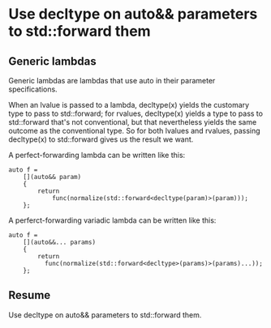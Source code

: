 Use decltype on auto&& parameters to std::forward them
======================================================

Generic lambdas
---------------

Generic lambdas are lambdas that use auto in their parameter
specifications.

When an lvalue is passed to a lambda, decltype(x) yields the customary
type to pass to std::forward; for rvalues, decltype(x) yields a type 
to pass to std::forward that's not conventional, but that nevertheless
yields the same outcome as the conventional type. So for both lvalues
and rvalues, passing decltype(x) to std::forward gives us the result
we want.

A perfect-forwarding lambda can be written like this:
```
auto f =
    [](auto&& param)
    {
        return 
            func(normalize(std::forward<decltype(param)>(param)));
    };
```

A perferct-forwarding variadic lambda can be written like this:
```
auto f =
    [](auto&&... params)
    {
        return 
          func(normalize(std::forward<decltype>(params)>(params)...));
    };
```


Resume
------

Use decltype on auto&& parameters to std::forward them.